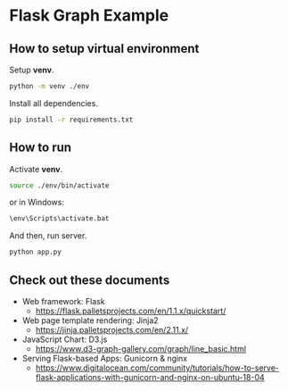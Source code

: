 # Flask Graph Example

## How to setup virtual environment

Setup **venv**.

```bash
python -m venv ./env
```

Install all dependencies.

```bash
pip install -r requirements.txt
```

## How to run

Activate **venv**.

```bash
source ./env/bin/activate
```

or in Windows:

```cmd
\env\Scripts\activate.bat
```

And then, run server.

```bash
python app.py
```

## Check out these documents

- Web framework: Flask 
    - https://flask.palletsprojects.com/en/1.1.x/quickstart/
- Web page template rendering: Jinja2
    - https://jinja.palletsprojects.com/en/2.11.x/
- JavaScript Chart: D3.js
    - https://www.d3-graph-gallery.com/graph/line_basic.html
- Serving Flask-based Apps: Gunicorn & nginx
    - https://www.digitalocean.com/community/tutorials/how-to-serve-flask-applications-with-gunicorn-and-nginx-on-ubuntu-18-04